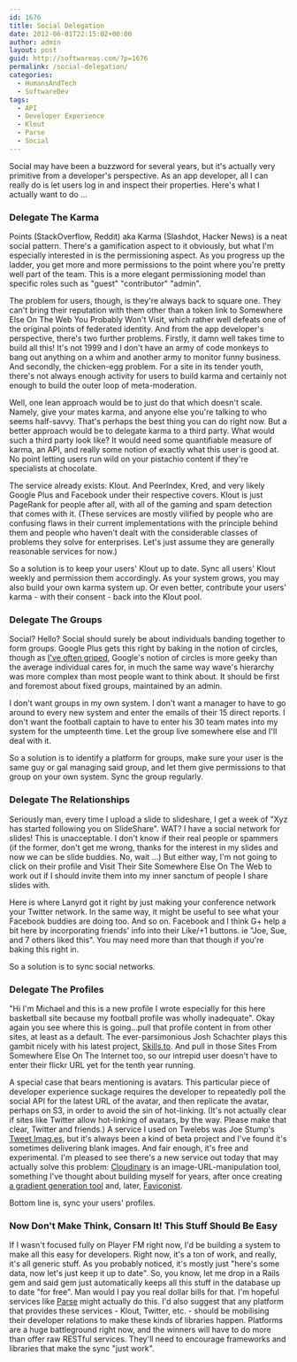 ```yaml
---
id: 1676
title: Social Delegation
date: 2012-06-01T22:15:02+00:00
author: admin
layout: post
guid: http://softwareas.com/?p=1676
permalink: /social-delegation/
categories:
  - HumansAndTech
  - SoftwareDev
tags:
  - API
  - Developer Experience
  - Klout
  - Parse
  - Social
---
```

Social may have been a buzzword for several years, but it's actually very primitive from a developer's perspective. As an app developer, all I can really do is let users log in and inspect their properties. Here's what I actually want to do ...

### Delegate The Karma

Points (StackOverflow, Reddit) aka Karma (Slashdot, Hacker News) is a neat social pattern. There's a gamification aspect to it obviously, but what I'm especially interested in is the permissioning aspect. As you progress up the ladder, you get more and more permissions to the point where you're pretty well part of the team. This is a more elegant permissioning model than specific roles such as "guest" "contributor" "admin".

The problem for users, though, is they're always back to square one. They can't bring their reputation with them other than a token link to Somewhere Else On The Web You Probably Won't Visit, which rather well defeats one of the original points of federated identity. And from the app developer's perspective, there's two further problems. Firstly, it damn well takes time to build all this! It's not 1999 and I don't have an army of code monkeys to bang out anything on a whim and another army to monitor funny business. And secondly, the chicken-egg problem. For a site in its tender youth, there's not always enough activity for users to build karma and certainly not enough to build the outer loop of meta-moderation.

Well, one lean approach would be to just do that which doesn't scale. Namely, give your mates karma, and anyone else you're talking to who seems half-savvy. That's perhaps the best thing you can do right now. But a better approach would be to delegate karma to a third party. What would such a third party look like? It would need some quantifiable measure of karma, an  API, and really some notion of exactly what this user is good at. No point letting users run wild on your pistachio content if they're specialists at chocolate.

The service already exists: Klout. And PeerIndex, Kred, and very likely Google Plus and Facebook under their respective covers. Klout is just PageRank for people after all, with all of the gaming and spam detection that comes with it. (These services are mostly vilified by people who are confusing flaws in their current implementations with the principle behind them and people who haven't dealt with the considerable classes of problems they solve for enterprises. Let's just assume they are generally reasonable services for now.)

So a solution is to keep your users' Klout up to date. Sync all users' Klout weekly and permission them accordingly. As your system grows, you may also build your own karma system up. Or even better, contribute your users' karma - with their consent - back into the Klout pool.

### Delegate The Groups

Social? Hello? Social should surely be about individuals banding together to form groups. Google Plus gets this right by baking in the notion of circles, though as [I've often griped](https://plus.google.com/106413090159067280619/posts/1xZcGpxEtLe), Google's notion of circles is more geeky than the average individual cares for, in much the same way wave's hierarchy was more complex than most people want to think about. It should be first and foremost about fixed groups, maintained by an admin.

I don't want groups in my own system. I don't want a manager to have to go around to every new system and enter the emails of their 15 direct reports. I don't want the football captain to have to enter his 30 team mates into my system for the umpteenth time. Let the group live somewhere else and I'll deal with it.

So a solution is to identify a platform for groups, make sure your user is the same guy or gal managing said group, and let them give permissions to that group on your own system. Sync the group regularly.

### Delegate The Relationships

Seriously man, every time I upload a slide to slideshare, I get a week of "Xyz has started following you on SlideShare". WAT? I have a social network for slides! This is unacceptable. I don't know if their real people or spammers (if the former, don't get me wrong, thanks for the interest in my slides and now we can be slide buddies. No, wait ...) But either way, I'm not going to click on their profile and Visit Their Site Somewhere Else On The Web to work out if I should invite them into my inner sanctum of people I share slides with.

Here is where Lanyrd got it right by just making your conference network your Twitter network. In the same way, it might be useful to see what your Facebook buddies are doing too. And so on. Facebook and I think G+ help a bit here by incorporating friends' info into their Like/+1 buttons. ie "Joe, Sue, and 7 others liked this". You may need more than that though if you're baking this right in.

So a solution is to sync social networks.

### Delegate The Profiles

"Hi I'm Michael and this is a new profile I wrote especially for this here basketball site because my football profile was wholly inadequate". Okay again you see where this is going...pull that profile content in from other sites, at least as a default. The ever-parsimonious Josh Schachter plays this gambit nicely with his latest project, [Skills.to](http://www.skills.to/). And pull in those Sites From Somewhere Else On The Internet too, so our intrepid user doesn't have to  enter their flickr URL yet for the tenth year running.

A special case that bears mentioning is avatars. This particular piece of developer experience suckage requires the developer to repeatedly poll the social API for the latest URL of the avatar, and then replicate the avatar, perhaps on S3, in order to avoid the sin of hot-linking. (It's not actually clear if sites like Twitter allow hot-linking of avatars, by the way. Please make that clear, Twitter and friends.) A service I used on Twelebs was Joe Stump's [Tweet Imag.es](http://tweetimag.es), but it's always been a kind of beta project and I've found it's sometimes delivering blank images. And fair enough, it's free and experimental. I'm pleased to see there's a new service out today that may actually solve this problem: [Cloudinary](http://cloudinary.com/) is an image-URL-manipulation tool, something I've thought about building myself for years, after once creating [a gradient generation tool](http://softwareas.com/imagemagick-one-second-gradient-images) and, later, [Faviconist](http://faviconist.com).

Bottom line is, sync your users' profiles.

### Now Don't Make Think, Consarn It! This Stuff Should Be Easy

If I wasn't focused fully on Player FM right now, I'd be building a system to make all this easy for developers. Right now, it's a ton of work, and really, it's all generic stuff. As you probably noticed, it's mostly just "here's some data, now let's just keep it up to date". So, you know, let me drop in a Rails gem and said gem just automatically keeps all this stuff in the database up to date "for free". Man would I pay you real dollar bills for that. I'm hopeful services like [Parse](https://www.parse.com/) might actually do this. I'd also suggest that any platform that provides these services - Klout, Twitter, etc. - should be mobilising their developer relations to make these kinds of libraries happen. Platforms are a huge battleground right now, and the winners will have to do more than offer raw RESTful services. They'll need to encourage frameworks and libraries that make the sync "just work".